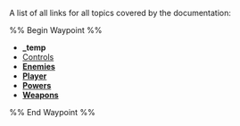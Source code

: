 A list of all links for all topics covered by the documentation:

%% Begin Waypoint %%
- **_temp**
- [Controls](<./Controls.md>)
- **[Enemies](<./Enemies/Enemies.md>)**
- **[Player](<./Player/Player.md>)**
- **[Powers](<./Powers/Powers.md>)**
- **[Weapons](<./Weapons/Weapons.md>)**

%% End Waypoint %%
